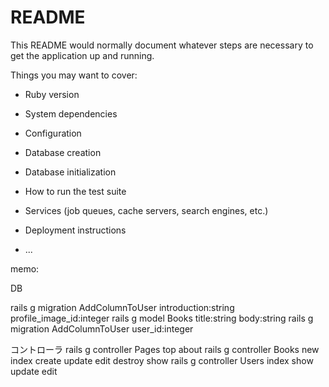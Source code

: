 # README

This README would normally document whatever steps are necessary to get the
application up and running.

Things you may want to cover:

* Ruby version

* System dependencies

* Configuration

* Database creation

* Database initialization

* How to run the test suite

* Services (job queues, cache servers, search engines, etc.)

* Deployment instructions

* ...


memo:


DB

rails g migration AddColumnToUser introduction:string profile_image_id:integer
rails g model Books title:string body:string
rails g migration AddColumnToUser user_id:integer

コントローラ
rails g controller Pages top about
rails g controller Books new index create update edit destroy show
rails g controller Users index show update edit